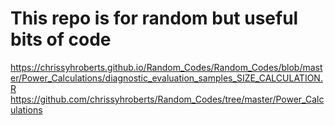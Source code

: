 # This repo is for random but useful bits of code


https://chrissyhroberts.github.io/Random_Codes/Random_Codes/blob/master/Power_Calculations/diagnostic_evaluation_samples_SIZE_CALCULATION.R
https://github.com/chrissyhroberts/Random_Codes/tree/master/Power_Calculations
